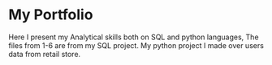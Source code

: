 # My Portfolio
Here I present my Analytical skills both on SQL and python languages, 
The files from 1-6 are from my SQL project.
My python project I made over users data from retail store.

